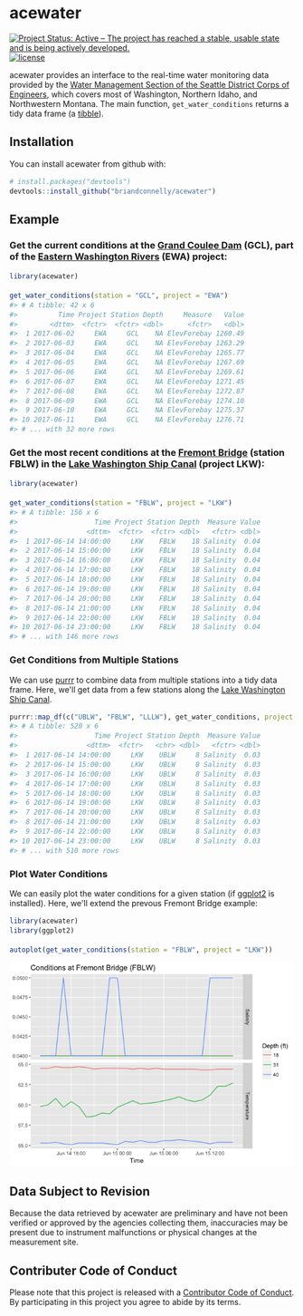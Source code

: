 acewater
================

<!-- README.md is generated from README.Rmd. Please edit that file -->
[![Project Status: Active – The project has reached a stable, usable state and is being actively developed.](http://www.repostatus.org/badges/latest/active.svg)](http://www.repostatus.org/#active) [![license](https://img.shields.io/github/license/mashape/apistatus.svg)]()

acewater provides an interface to the real-time water monitoring data provided by the [Water Management Section of the Seattle District Corps of Engineers](http://www.nwd-wc.usace.army.mil/nws/hh/www/index.html), which covers most of Washington, Northern Idaho, and Northwestern Montana. The main function, `get_water_conditions` returns a tidy data frame (a [tibble](http://tibble.tidyverse.org)).

Installation
------------

You can install acewater from github with:

``` r
# install.packages("devtools")
devtools::install_github("briandconnelly/acewater")
```

Example
-------

### Get the current conditions at the [Grand Coulee Dam](https://en.wikipedia.org/wiki/Grand_Coulee_Dam) (GCL), part of the [Eastern Washington Rivers](http://www.nwd-wc.usace.army.mil/nws/hh/www/eastern.html) (EWA) project:

``` r
library(acewater)

get_water_conditions(station = "GCL", project = "EWA")
#> # A tibble: 42 x 6
#>          Time Project Station Depth     Measure   Value
#>        <dttm>  <fctr>  <fctr> <dbl>      <fctr>   <dbl>
#>  1 2017-06-02     EWA     GCL    NA ElevForebay 1260.49
#>  2 2017-06-03     EWA     GCL    NA ElevForebay 1263.29
#>  3 2017-06-04     EWA     GCL    NA ElevForebay 1265.77
#>  4 2017-06-05     EWA     GCL    NA ElevForebay 1267.69
#>  5 2017-06-06     EWA     GCL    NA ElevForebay 1269.61
#>  6 2017-06-07     EWA     GCL    NA ElevForebay 1271.45
#>  7 2017-06-08     EWA     GCL    NA ElevForebay 1272.87
#>  8 2017-06-09     EWA     GCL    NA ElevForebay 1274.10
#>  9 2017-06-10     EWA     GCL    NA ElevForebay 1275.37
#> 10 2017-06-11     EWA     GCL    NA ElevForebay 1276.71
#> # ... with 32 more rows
```

### Get the most recent conditions at the [Fremont Bridge](https://en.wikipedia.org/wiki/Fremont_Bridge_(Seattle)) (station FBLW) in the [Lake Washington Ship Canal](https://en.wikipedia.org/wiki/Lake_Washington_Ship_Canal) (project LKW):

``` r
library(acewater)

get_water_conditions(station = "FBLW", project = "LKW")
#> # A tibble: 156 x 6
#>                   Time Project Station Depth  Measure Value
#>                 <dttm>  <fctr>  <fctr> <dbl>   <fctr> <dbl>
#>  1 2017-06-14 14:00:00     LKW    FBLW    18 Salinity  0.04
#>  2 2017-06-14 15:00:00     LKW    FBLW    18 Salinity  0.04
#>  3 2017-06-14 16:00:00     LKW    FBLW    18 Salinity  0.04
#>  4 2017-06-14 17:00:00     LKW    FBLW    18 Salinity  0.04
#>  5 2017-06-14 18:00:00     LKW    FBLW    18 Salinity  0.04
#>  6 2017-06-14 19:00:00     LKW    FBLW    18 Salinity  0.04
#>  7 2017-06-14 20:00:00     LKW    FBLW    18 Salinity  0.04
#>  8 2017-06-14 21:00:00     LKW    FBLW    18 Salinity  0.04
#>  9 2017-06-14 22:00:00     LKW    FBLW    18 Salinity  0.04
#> 10 2017-06-14 23:00:00     LKW    FBLW    18 Salinity  0.04
#> # ... with 146 more rows
```

### Get Conditions from Multiple Stations

We can use [purrr](http://purrr.tidyverse.org) to combine data from multiple stations into a tidy data frame. Here, we'll get data from a few stations along the [Lake Washington Ship Canal](https://en.wikipedia.org/wiki/Lake_Washington_Ship_Canal).

``` r
purrr::map_df(c("UBLW", "FBLW", "LLLW"), get_water_conditions, project = "LKW")
#> # A tibble: 520 x 6
#>                   Time Project Station Depth  Measure Value
#>                 <dttm>  <fctr>   <chr> <dbl>   <fctr> <dbl>
#>  1 2017-06-14 14:00:00     LKW    UBLW     8 Salinity  0.03
#>  2 2017-06-14 15:00:00     LKW    UBLW     8 Salinity  0.03
#>  3 2017-06-14 16:00:00     LKW    UBLW     8 Salinity  0.03
#>  4 2017-06-14 17:00:00     LKW    UBLW     8 Salinity  0.03
#>  5 2017-06-14 18:00:00     LKW    UBLW     8 Salinity  0.03
#>  6 2017-06-14 19:00:00     LKW    UBLW     8 Salinity  0.03
#>  7 2017-06-14 20:00:00     LKW    UBLW     8 Salinity  0.03
#>  8 2017-06-14 21:00:00     LKW    UBLW     8 Salinity  0.03
#>  9 2017-06-14 22:00:00     LKW    UBLW     8 Salinity  0.03
#> 10 2017-06-14 23:00:00     LKW    UBLW     8 Salinity  0.03
#> # ... with 510 more rows
```

### Plot Water Conditions

We can easily plot the water conditions for a given station (if [ggplot2](http://ggplot2.tidyverse.org) is installed). Here, we'll extend the prevous Fremont Bridge example:

``` r
library(acewater)
library(ggplot2)

autoplot(get_water_conditions(station = "FBLW", project = "LKW"))
```

![](README-Example%20Plot%20Fremont%20Bridge-1.png)

Data Subject to Revision
------------------------

Because the data retrieved by acewater are preliminary and have not been verified or approved by the agencies collecting them, inaccuracies may be present due to instrument malfunctions or physical changes at the measurement site.

Contributer Code of Conduct
---------------------------

Please note that this project is released with a [Contributor Code of Conduct](CONDUCT.md). By participating in this project you agree to abide by its terms.
